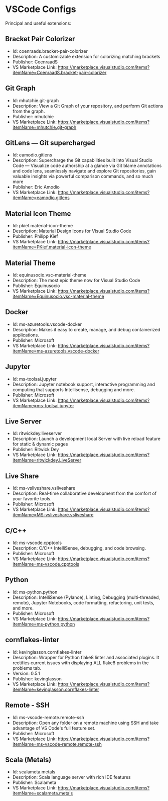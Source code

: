 # VSCode Configs

Principal and useful extensions: 

**Bracket Pair Colorizer**
---
- Id: coenraads.bracket-pair-colorizer
- Description: A customizable extension for colorizing matching brackets
- Publisher: CoenraadS
- VS Marketplace Link: https://marketplace.visualstudio.com/items?itemName=CoenraadS.bracket-pair-colorizer


**Git Graph**
---
- Id: mhutchie.git-graph
- Description: View a Git Graph of your repository, and perform Git actions from the graph.
- Publisher: mhutchie
- VS Marketplace Link: https://marketplace.visualstudio.com/items?itemName=mhutchie.git-graph


**GitLens — Git supercharged**
---
- Id: eamodio.gitlens
- Description: Supercharge the Git capabilities built into Visual Studio Code — Visualize code authorship at a glance via Git blame annotations and code lens, seamlessly navigate and explore Git repositories, gain valuable insights via powerful comparison commands, and so much more
- Publisher: Eric Amodio
- VS Marketplace Link: https://marketplace.visualstudio.com/items?itemName=eamodio.gitlens

**Material Icon Theme**
---
- Id: pkief.material-icon-theme
- Description: Material Design Icons for Visual Studio Code
- Publisher: Philipp Kief
- VS Marketplace Link: https://marketplace.visualstudio.com/items?itemName=PKief.material-icon-theme

**Material Theme**
---
- Id: equinusocio.vsc-material-theme
- Description: The most epic theme now for Visual Studio Code
- Publisher: Equinusocio
- VS Marketplace Link: https://marketplace.visualstudio.com/items?itemName=Equinusocio.vsc-material-theme

**Docker**
---
- Id: ms-azuretools.vscode-docker
- Description: Makes it easy to create, manage, and debug containerized applications.
- Publisher: Microsoft
- VS Marketplace Link: https://marketplace.visualstudio.com/items?itemName=ms-azuretools.vscode-docker

**Jupyter**
---
- Id: ms-toolsai.jupyter
- Description: Jupyter notebook support, interactive programming and computing that supports Intellisense, debugging and more.
- Publisher: Microsoft
- VS Marketplace Link: https://marketplace.visualstudio.com/items?itemName=ms-toolsai.jupyter

**Live Server**
--- 
- Id: ritwickdey.liveserver
- Description: Launch a development local Server with live reload feature for static & dynamic pages
- Publisher: Ritwick Dey
- VS Marketplace Link: https://marketplace.visualstudio.com/items?itemName=ritwickdey.LiveServer

**Live Share**
---
- Id: ms-vsliveshare.vsliveshare
- Description: Real-time collaborative development from the comfort of your favorite tools.
- Publisher: Microsoft
- VS Marketplace Link: https://marketplace.visualstudio.com/items?itemName=MS-vsliveshare.vsliveshare

**C/C++**
---
- Id: ms-vscode.cpptools
- Description: C/C++ IntelliSense, debugging, and code browsing.
- Publisher: Microsoft
- VS Marketplace Link: https://marketplace.visualstudio.com/items?itemName=ms-vscode.cpptools

**Python**
---
- Id: ms-python.python
- Description: IntelliSense (Pylance), Linting, Debugging (multi-threaded, remote), Jupyter Notebooks, code formatting, refactoring, unit tests, and more.
- Publisher: Microsoft
- VS Marketplace Link: https://marketplace.visualstudio.com/items?itemName=ms-python.python

**cornflakes-linter**
---
- Id: kevinglasson.cornflakes-linter
- Description: Wrapper for Python flake8 linter and associated plugins. It rectifies current issues with displaying ALL flake8 problems in the problems tab.
- Version: 0.5.1
- Publisher: kevinglasson
- VS Marketplace Link: https://marketplace.visualstudio.com/items?itemName=kevinglasson.cornflakes-linter

**Remote - SSH**
---
- Id: ms-vscode-remote.remote-ssh
- Description: Open any folder on a remote machine using SSH and take advantage of VS Code's full feature set.
- Publisher: Microsoft
- VS Marketplace Link: https://marketplace.visualstudio.com/items?itemName=ms-vscode-remote.remote-ssh


**Scala (Metals)**
---
- Id: scalameta.metals
- Description: Scala language server with rich IDE features
- Publisher: Scalameta
- VS Marketplace Link: https://marketplace.visualstudio.com/items?itemName=scalameta.metals
